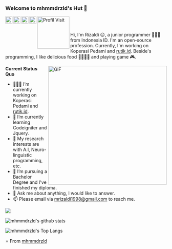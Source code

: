 ### Welcome to mhmmdrzld's Hut 👋
<a href="https://twitter.com/mhmmdrzld">
  <img align="left" alt="twitter" width="22px" src="https://cdn.jsdelivr.net/npm/simple-icons@3.1.0/icons/twitter.svg" />
</a>
<a href="https://www.linkedin.com/in/mhmmdrzld/">
  <img align="left" alt="LinkedIn" width="22px" src="https://cdn.jsdelivr.net/npm/simple-icons@3.1.0/icons/linkedin.svg" />
</a>
<a href="mailto:mrizaldi1998@gmail.com">
  <img align="left" alt="Gmail" width="22px" src="https://cdn.jsdelivr.net/npm/simple-icons@3.1.0/icons/gmail.svg" />
</a>
<a href="https://www.facebook.com/masihkurus/">
  <img align="left" alt="Facebook" width="22px" src="https://cdn.jsdelivr.net/npm/simple-icons@3.1.0/icons/facebook.svg" />
</a>
<a href="#">
  <img align="left" alt="Profil Visit" width="100px" src="https://komarev.com/ghpvc/?username=mhmmdrzld&label=Profile%20views&color=0e75b6&style=flat" />
</a>
<br />
<br />



Hi, I'm Rizaldi 😉, a junior programmer 👨🏻‍💻 from Indonesia ID. I'm an open-source profession. Currently, I'm working on Koperasi Pedami and [rutik.id](https://github.com/rutikproject). Beside's programming, I like delicious food 🥗🥩🌮🍣 and playing game 🎮.

  <img align="right" alt="GIF"  width="370px" src="https://media.giphy.com/media/iIqmM5tTjmpOB9mpbn/giphy.gif" />

**Current Status Quo**

- 👨🏻‍💻 I’m currently working on Koperasi Pedami and [rutik.id](https://github.com/rutikproject).
- 🌱 I’m currently learning Codeigniter and Jquery.
- 🤔 My research interests are with A.I, Neuro-linguistic programming, etc.
- 💼 I’m pursuing a Bachelor Degree and I've finished my diploma.
- 💬 Ask me about anything, I would like to answer.
- 📫 Please email via mrizaldi1998@gmail.com to reach me.
<img align="left" src="https://github-profile-trophy.vercel.app/?username=mhmmdrzld">
<br>

![mhmmdrzld's github stats](https://github-readme-stats.vercel.app/api?username=mhmmdrzld&show_icons=true&hide_border=true&include_all_commits=true&count_private=true)

![mhmmdrzld's Top Langs](https://github-readme-stats.vercel.app/api/top-langs/?username=mhmmdrzld&layout=compact&hide_border=true)


⭐️ From [mhmmdrzld](https://github.com/mhmmdrzld)
